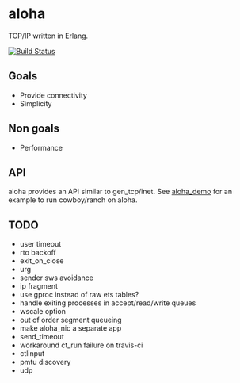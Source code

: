 aloha
=====

TCP/IP written in Erlang.

[![Build Status](https://travis-ci.org/yamt/aloha.png?branch=master)](https://travis-ci.org/yamt/aloha)

Goals
-----

- Provide connectivity
- Simplicity

Non goals
---------

- Performance

API
---

aloha provides an API similar to gen_tcp/inet.
See [aloha_demo](https://github.com/yamt/aloha_demo) for an example
to run cowboy/ranch on aloha.

TODO
----

- user timeout
- rto backoff
- exit_on_close
- urg
- sender sws avoidance
- ip fragment
- use gproc instead of raw ets tables?
- handle exiting processes in accept/read/write queues
- wscale option
- out of order segment queueing
- make aloha_nic a separate app
- send_timeout
- workaround ct_run failure on travis-ci
- ctlinput
- pmtu discovery
- udp
